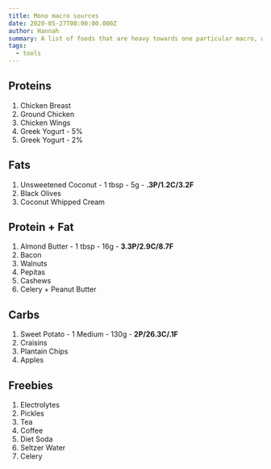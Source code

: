 ```yaml
---
title: Mono macro sources
date: 2020-05-27T00:00:00.000Z
author: Hannah
summary: A list of foods that are heavy towards one particular macro, with the focus on easy proteins and fats. 
tags:
  - tools
---
```


## Proteins
1. Chicken Breast
2. Ground Chicken
3. Chicken Wings
4. Greek Yogurt - 5%
5. Greek Yogurt - 2%


## Fats

1. Unsweetened Coconut - 1 tbsp - 5g - **.3P/1.2C/3.2F**
2. Black Olives
3. Coconut Whipped Cream


## Protein + Fat
1. Almond Butter - 1 tbsp - 16g - **3.3P/2.9C/8.7F**
2. Bacon
3. Walnuts
4. Pepitas
5. Cashews
6. Celery + Peanut Butter

## Carbs
1. Sweet Potato - 1 Medium - 130g - **2P/26.3C/.1F**
2. Craisins
3. Plantain Chips
4. Apples

## Freebies
1. Electrolytes
2. Pickles
3. Tea
4. Coffee
5. Diet Soda
6. Seltzer Water
7. Celery

